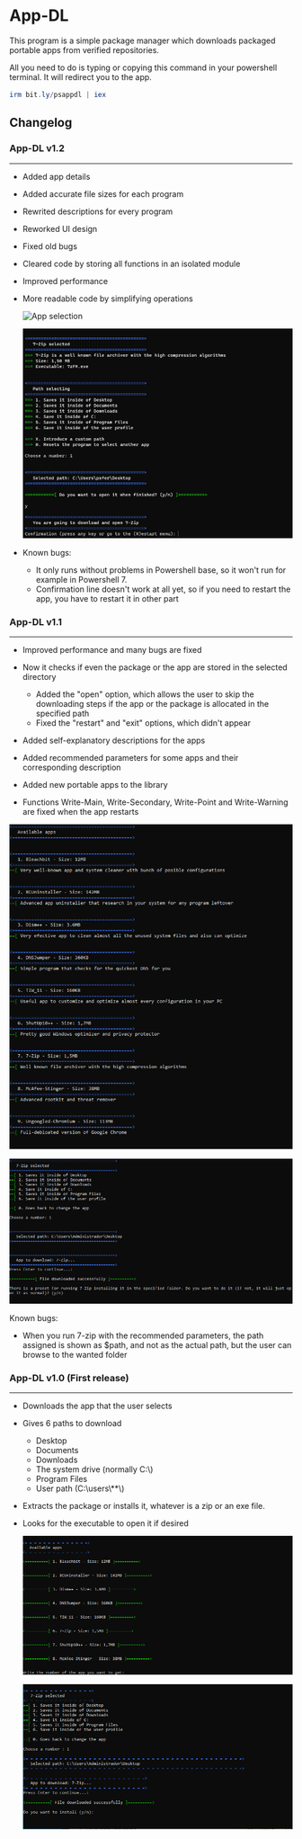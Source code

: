 # App-DL

This program is a simple package manager which downloads packaged portable apps from verified repositories.

All you need to do is typing or copying this command in your powershell terminal. It will redirect you to the app.

```powershell
irm bit.ly/psappdl | iex
```

## Changelog

### App-DL v1.2

---

* Added app details
* Added accurate file sizes for each program
* Rewrited descriptions for every program
* Reworked UI design
* Fixed old bugs
* Cleared code by storing all functions in an isolated module
* Improved performance
* More readable code by simplifying operations

  ![App selection](image/README/1683374769482.png "App selection")

  ![App saving](image/README/1683374909918.png "App saving")
* Known bugs:

  * It only runs without problems in Powershell base, so it won't run for example in Powershell 7.
  * Confirmation line doesn't work at all yet, so if you need to restart the app, you have to restart it in other part

### App-DL v1.1

---

* Improved performance and many bugs are fixed
* Now it checks if even the package or the app are stored in the selected directory

  * Added the "open" option, which allows the user to skip the downloading steps if the app or the package is allocated in the specified path
  * Fixed the "restart" and "exit" options, which didn't appear
* Added self-explanatory descriptions for the apps
* Added recommended parameters for some apps and their corresponding description
* Added new portable apps to the library
* Functions Write-Main, Write-Secondary, Write-Point and Write-Warning are fixed when the app restarts

![1679232823640](image/README/1679232823640.png "App selection")

![1679232767060](image/README/1679232767060.png)

Known bugs:

* When you run 7-zip with the recommended parameters, the path assigned is shown as $path\, and not as the actual path, but the user can browse to the wanted folder

### App-DL v1.0 (First release)

---

* Downloads the app that the user selects
* Gives 6 paths to download

  * Desktop
  * Documents
  * Downloads
  * The system drive (normally C:\\)
  * Program Files
  * User path (C:\\users\\**\\)
* Extracts the package or installs it, whatever is a zip or an exe file.
* Looks for the executable to open it if desired

  ![1679231456807](image/README/1679231456807.png "App selection")

  ![1679232109146](image/README/1679232109146.png "Asks to install it")
